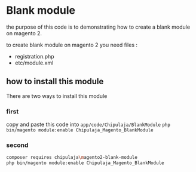 # Blank module

the purpose of this code is to demonstrating how to create a blank module on magento 2.

to create blank module on magento 2 you need files :

- registration.php
- etc/module.xml

## how to install this module

There are two ways to install this module

### first

copy and paste this code into `app/code/Chipulaja/BlankModule`
`php bin/magento module:enable Chipulaja_Magento_BlankModule`

### second

```bash
composer requires chipulaja\magento2-blank-module
php bin/magento module:enable Chipulaja_Magento_BlankModule
```

